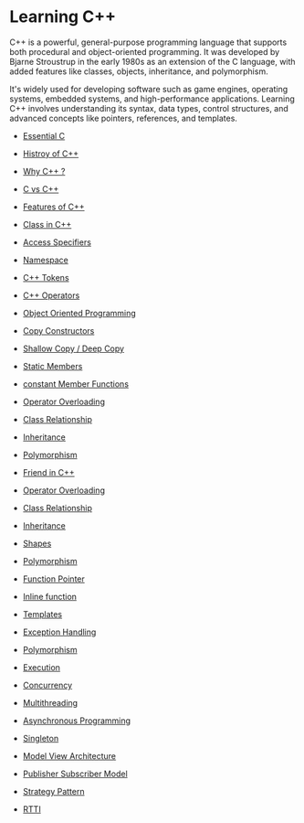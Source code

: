 # Learning C++
C++ is a powerful, general-purpose programming language that supports both procedural and object-oriented programming. It was developed by Bjarne Stroustrup in the early 1980s as an extension of the C language, with added features like classes, objects, inheritance, and polymorphism. 

It's widely used for developing software such as game engines, operating systems, embedded systems, and high-performance applications. Learning C++ involves understanding its syntax, data types, control structures, and advanced concepts like pointers, references, and templates.

- <a href="https://github.com/RaviTambade/TFLCPP/blob/main/Notes/C/cprogramming.md">Essential C</a>
- <a href="https://github.com/RaviTambade/TFLCPP/blob/main/Notes/CPP/historycpp.md">Histroy of C++</a>
- <a href="https://github.com/RaviTambade/tflcpp/tree/main/Notes/CPP/whycpp.md">Why C++ ?</a>
- <a href="https://github.com/RaviTambade/tflcpp/tree/main/Notes/CPP/cvscpp.md">C vs C++</a>
- <a href="https://github.com/RaviTambade/tflcpp/tree/main/Notes/CPP/featuresofcpp.md">Features of C++</a>
- <a href="https://github.com/RaviTambade/tflcpp/tree/main/Notes/CPP/class.md">Class in C++</a>
- <a href="https://github.com/RaviTambade/tflcpp/tree/main/Notes/CPP/accessspecifiers.md">Access Specifiers</a>
- <a href="https://github.com/RaviTambade/ycp/blob/main/notes/CPP/copyconstructor.md">Namespace</a>
- <a href="https://github.com/RaviTambade/tflcpp/tree/main/Notes/CPP/cpptokens.md">C++ Tokens</a>
- <a href="https://github.com/RaviTambade/tflcpp/tree/main/Notes/CPP/operators.md">C++ Operators</a>
- <a href="https://github.com/RaviTambade/tflcpp/tree/main/Notes/CPP/oops.md">Object Oriented Programming</a>

- <a href="https://github.com/RaviTambade/tflcpp/tree/main/Notes/CPP/copyconstructor.md">Copy Constructors</a>

- <a href="https://github.com/RaviTambade/tflcpp/tree/main/Notes/CPP/shallowdeep.md">Shallow Copy / Deep Copy</a>
- <a href="https://github.com/RaviTambade/tflcpp/tree/main/Notes/CPP/staticmembers.md">Static Members</a>
- <a href="https://github.com/RaviTambade/tflcpp/tree/main/Notes/CPP/constantfunction.md">constant Member Functions</a>
- <a href="https://github.com/RaviTambade/tflcpp/tree/main/Notes/CPP/operatoroverloading.md">Operator Overloading</a>
- <a href="https://github.com/RaviTambade/tflcpp/tree/main/Notes/CPP/hasaisa.md">Class Relationship</a>
- <a href="https://github.com/RaviTambade/tflcpp/tree/main/Notes/CPP/inheritance.md">Inheritance</a>
- <a href="https://github.com/RaviTambade/tflcpp/tree/main/Notes/CPP/polymorphism.md">Polymorphism</a>

- <a href="https://github.com/RaviTambade/tflcpp/tree/main/Notes/CPP/friendincpp.md">Friend in C++</a>
- <a href="https://github.com/RaviTambade/tflcpp/tree/main/Notes/CPP/operatoroverloading.md">Operator Overloading</a>
- <a href="https://github.com/RaviTambade/tflcpp/tree/main/Notes/CPP/hasaisa.md">Class Relationship</a>
- <a href="https://github.com/RaviTambade/tflcpp/tree/main/Notes/CPP/inheritance.md">Inheritance</a>
- <a href="https://github.com/RaviTambade/tflcpp/tree/main/Notes/CPP/inheritance.md">Shapes</a>
- <a href="https://github.com/RaviTambade/tflcpp/tree/main/Notes/CPP/polymorphism.md">Polymorphism</a>
- <a href="https://github.com/RaviTambade/tflcpp/tree/main/Notes/CPP/operatoroverloading.md">Function Pointer</a>
- <a href="https://github.com/RaviTambade/tflcpp/tree/main/notes/CPP/inlinefunction.md">Inline function</a>
- <a href="https://github.com/RaviTambade/tflcpp/tree/main/notes/CPP/hasaisa.md">Templates</a>
- <a href="https://github.com/RaviTambade/tflcpp/tree/main/notes/CPP/inheritance.md">Exception Handling</a>
- <a href="https://github.com/RaviTambade/tflcpp/tree/main/notes/CPP/polymorphism.md">Polymorphism</a>
- <a href="https://github.com/RaviTambade/tflcpp/tree/main/notes/CPP/execution.md">Execution</a>
- <a href="https://github.com/RaviTambade/tflcpp/tree/main/notes/CPP/hasaisa.md">Concurrency</a>
- <a href="https://github.com/RaviTambade/tflcpp/tree/main/notes/CPP/multithreading.md">Multithreading</a>
- <a href="https://github.com/RaviTambade/tflcpp/tree/main/notes/CPP/asyncfuture.md">Asynchronous Programming</a>
- <a href="https://github.com/RaviTambade/tflcpp/tree/main/notes/CPP/singleton.md">Singleton</a>
- <a href="https://github.com/RaviTambade/tflcpp/tree/main/notes/CPP/modelviewarchitecture.md">Model View Architecture</a>
- <a href="https://github.com/RaviTambade/tflcpp/tree/main/notes/CPP/polymorphism.md">Publisher Subscriber Model</a>
- <a href="https://github.com/RaviTambade/tflcpp/tree/main/notes/CPP/polymorphism.md">Strategy Pattern</a>
- <a href="https://github.com/RaviTambade/tflcpp/tree/main/notes/CPP/polymorphism.md">RTTI</a>